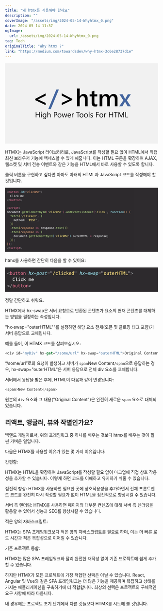 ```yaml
---
title: "왜 htmx를 사용해야 할까요"
description: ""
coverImage: "/assets/img/2024-05-14-Whyhtmx_0.png"
date: 2024-05-14 11:37
ogImage: 
  url: /assets/img/2024-05-14-Whyhtmx_0.png
tag: Tech
originalTitle: "Why htmx ?"
link: "https://medium.com/towardsdev/why-htmx-3c6e28737d1e"
---
```



![이미지](/assets/img/2024-05-14-Whyhtmx_0.png)

HTMX는 JavaScript 라이브러리로, JavaScript를 작성할 필요 없이 HTML에서 직접 최신 브라우저 기능에 액세스할 수 있게 해줍니다. 이는 HTML 구문을 확장하여 AJAX, 웹소켓 및 서버 전송 이벤트와 같은 기능을 HTML에서 바로 사용할 수 있도록 합니다.

클릭 버튼을 구현하고 싶다면 아마도 아래의 HTML과 JavaScript 코드를 작성해야 할 것입니다.

![이미지](/assets/img/2024-05-14-Whyhtmx_1.png)



htmx를 사용하면 간단히 다음을 할 수 있어요:

![Whyhtmx_2.png](/assets/img/2024-05-14-Whyhtmx_2.png)

정말 간단하고 쉬워요.

HTMX에서 hx-swap은 서버 요청으로 반환된 콘텐츠가 요소의 현재 콘텐츠를 대체하는 방법을 결정하는 속성입니다.



"hx-swap="outerHTML""를 설정하면 해당 요소 전체(오픈 및 클로징 태그 포함)가 서버 응답으로 교체됩니다.

예를 들어, 이 HTMX 코드를 살펴보십시오:

```js
<div id="myDiv" hx-get="/some/url" hx-swap="outerHTML">Original Content</div>
```

“/some/url”로의 요청이 발생하고 서버가 `span`New Content`/span`으로 응답하는 경우, hx-swap="outerHTML"은 서버 응답으로 전체 div 요소를 교체합니다.



서버에서 응답을 받은 후에, HTML이 다음과 같이 변경됩니다:

```js
<span>New Content</span>
```

원본의 `div` 요소와 그 내용("Original Content")은 완전히 새로운 `span` 요소로 대체되었습니다.

## 리액트, 앵귤러, 뷰와 작별인가요?



백엔드 개발자로서, 위의 프레임워크 중 하나를 배우는 것보다 htmx를 배우는 것이 훨씬 가벼운 일입니다.

다음은 HTMX를 사용할 이유가 있는 몇 가지 이유입니다:

간편함:

HTMX는 HTML을 확장하여 JavaScript를 작성할 필요 없이 마크업에 직접 상호 작용성을 추가할 수 있습니다. 이렇게 하면 코드를 이해하고 유지하기 쉬울 수 있습니다.



점진적 향상:
HTMX를 사용하면 필요한 곳에 상호작용성을 추가하면서 전체 프론트엔드 코드를 완전히 다시 작성할 필요가 없이 HTML을 점진적으로 향상시킬 수 있습니다.

서버 측 렌더링:
HTMX를 사용하면 페이지의 대부분 컨텐츠에 대해 서버 측 렌더링을 활용할 수 있어서 성능과 SEO를 향상시킬 수 있습니다.



적은 양의 자바스크립트:

HTMX는 SPA 프레임워크보다 적은 양의 자바스크립트를 필요로 하며, 이는 더 빠른 로드 시간과 적은 복잡성으로 이어질 수 있습니다.

기존 프로젝트 통합:

HTMX는 많은 SPA 프레임워크와 달리 완전한 재작성 없이 기존 프로젝트에 쉽게 추가할 수 있습니다.



하지만 HTMX가 모든 프로젝트에 가장 적합한 선택은 아닐 수 있습니다. React, Angular 및 Vue와 같은 SPA 프레임워크는 더 많은 기능을 제공하며 복잡하고 상태를 가지는 애플리케이션을 구축하기에 더 적합합니다. 최상의 선택은 프로젝트의 구체적인 요구 사항에 따라 다릅니다.

내 경우에는 프로젝트 초기 단계에서 다른 것들보다 HTMX를 시도해 볼 것입니다.
